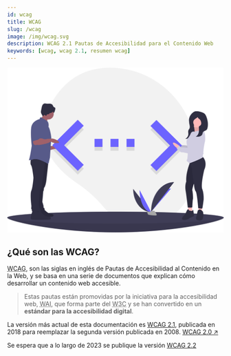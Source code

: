 ```yaml
---
id: wcag
title: WCAG
slug: /wcag
image: /img/wcag.svg
description: WCAG 2.1 Pautas de Accesibilidad para el Contenido Web
keywords: [wcag, wcag 2.1, resumen wcag]
---
```


<img src="/img/wai-aria.svg" alt="" />

## ¿Qué son las WCAG?

<abbr title="Web Content Accessibility Guidelines" lang="en">WCAG</abbr>, son las siglas en inglés de Pautas de Accesibilidad al Contenido en la Web, y se basa en una serie de documentos que explican cómo desarrollar un contenido web accesible.


> Estas pautas están promovidas por la iniciativa para la accesibilidad web, <abbr title="Web Accessibility Initiative " lang="en">WAI</abbr>, que forma parte del <abbr title="World Wide Web Consortium" lang="en">W3C</abbr> y se han convertido en un **estándar para la accesibilidad digital**.


La versión más actual de esta documentación es [WCAG 2.1](/wcag-2.1), publicada en 2018 para reemplazar la segunda versión publicada en 2008. [WCAG 2.0 ↗️](https://www.w3.org/TR/WCAG20/)

Se espera que a lo largo de 2023 se publique la versión [WCAG 2.2](/wcag-2.2)
